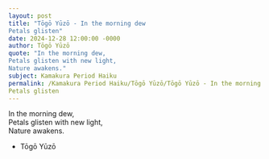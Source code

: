 ```yaml
---
layout: post
title: "Tōgō Yūzō - In the morning dew  
Petals glisten"
date: 2024-12-28 12:00:00 -0000
author: Tōgō Yūzō
quote: "In the morning dew,  
Petals glisten with new light,  
Nature awakens."
subject: Kamakura Period Haiku
permalink: /Kamakura Period Haiku/Tōgō Yūzō/Tōgō Yūzō - In the morning dew  
Petals glisten
---
```


In the morning dew,  
Petals glisten with new light,  
Nature awakens.

- Tōgō Yūzō
